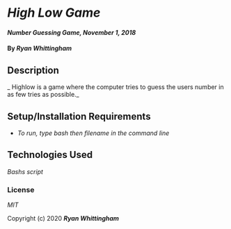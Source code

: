 # _High Low Game_

#### _Number Guessing Game, November 1, 2018_

#### By _**Ryan Whittingham**_

## Description

_ Highlow is a game where the computer tries to guess the users number in as few tries as possible._

## Setup/Installation Requirements

* _To run, type bash then filename in the command line_

## Technologies Used

_Bashs script_

### License

*MIT*

Copyright (c) 2020 **_Ryan Whittingham_**
